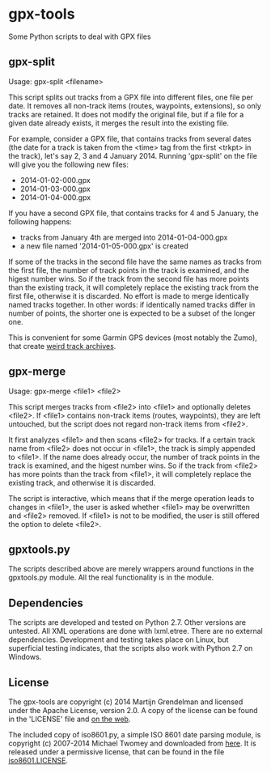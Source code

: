 gpx-tools
=========

Some Python scripts to deal with GPX files

gpx-split
---------

Usage: gpx-split &lt;filename&gt;

This script splits out tracks from a GPX file into different files, one file
per date. It removes all non-track items (routes, waypoints, extensions),
so only tracks are retained. It does not modify the original file, but if
a file for a given date already exists, it merges the result into the existing
file.

For example, consider a GPX file, that contains tracks from several dates
(the date for a track is taken from the &lt;time&gt; tag from the first &lt;trkpt&gt; in
the track), let's say 2, 3 and 4 January 2014. Running 'gpx-split' on the
file will give you the following new files:

* 2014-01-02-000.gpx
* 2014-01-03-000.gpx
* 2014-01-04-000.gpx

If you have a second GPX file, that contains tracks for 4 and 5 January, the
following happens:

* tracks from January 4th are merged into 2014-01-04-000.gpx
* a new file named '2014-01-05-000.gpx' is created

If some of the tracks in the second file have the same names as tracks from the
first file, the number of track points in the track is examined, and the higest
number wins. So if the track from the second file has more points than the
existing track, it will completely replace the existing track from the first
file, otherwise it is discarded. No effort is made to merge identically named
tracks together. In other words: if identically named tracks differ in number
of points, the shorter one is expected to be a subset of the longer one.

This is convenient for some Garmin GPS devices (most notably the Zumo), that
create [weird track archives](http://garminzumo.wikispaces.com/BUGS#Triplogs%20&%20tracks%20handling--Double%20data%20in%20archives,%20and/or%20incomplete%20files).


gpx-merge
---------

Usage: gpx-merge &lt;file1&gt; &lt;file2&gt;

This script merges tracks from &lt;file2&gt; into &lt;file1&gt; and optionally deletes
&lt;file2&gt;. If &lt;file1&gt; contains non-track items (routes, waypoints), they are
left untouched, but the script does not regard non-track items from &lt;file2&gt;.

It first analyzes &lt;file1&gt; and then scans &lt;file2&gt; for tracks. If a certain track
name from &lt;file2&gt; does not occur in &lt;file1&gt;, the track is simply appended to
&lt;file1&gt;. If the name does already occur, the number of track points in the
track is examined, and the higest number wins. So if the track from &lt;file2&gt;
has more points than the track from &lt;file1&gt;, it will completely replace the
existing track, and otherwise it is discarded.

The script is interactive, which means that if the merge operation leads to
changes in &lt;file1&gt;, the user is asked whether &lt;file1&gt; may be overwritten and
&lt;file2&gt; removed. If &lt;file1&gt; is not to be modified, the user is still offered
the option to delete &lt;file2&gt;.


gpxtools.py
-----------

The scripts described above are merely wrappers around functions in the
gpxtools.py module. All the real functionality is in the module.


Dependencies
------------

The scripts are developed and tested on Python 2.7. Other versions are
untested. All XML operations are done with lxml.etree. There are no external
dependencies. Development and testing takes place on Linux, but superficial
testing indicates, that the scripts also work with Python 2.7 on Windows.

License
-------

The gpx-tools are copyright (c) 2014 Martijn Grendelman and licensed under
the Apache License, version 2.0. A copy of the license can be found in the
'LICENSE' file and [on the web](http://www.apache.org/licenses/LICENSE-2.0).

The included copy of iso8601.py, a simple ISO 8601 date parsing module, is 
copyright (c) 2007-2014 Michael Twomey and downloaded from
[here](https://bitbucket.org/micktwomey/pyiso8601). It is released under a
permissive license, that can be found in the file [iso8601.LICENSE](iso8601.LICENSE).

